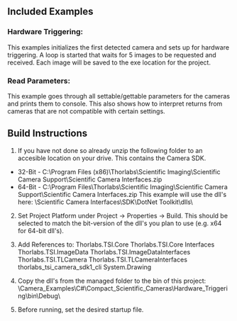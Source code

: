 ## Included Examples

### Hardware Triggering: 
This examples initializes the first detected camera and sets up for hardware triggering. A loop is started that waits for 5 images to be requested and received. Each image will be saved to the exe location for the project. 

### Read Parameters: 
This example goes through all settable/gettable parameters for the cameras and prints them to console. This also shows how to interpret returns from cameras that are not compatible with certain settings. 

## Build Instructions

1. If you have not done so already unzip the following folder to an accesible location on your drive. This contains the Camera SDK. 

* 32-Bit - C:\Program Files (x86)\Thorlabs\Scientific Imaging\Scientific Camera Support\Scientific Camera Interfaces.zip
* 64-Bit - C:\Program Files\Thorlabs\Scientific Imaging\Scientific Camera Support\Scientific Camera Interfaces.zip
This example will use the dll's here: \Scientific Camera Interfaces\SDK\DotNet Toolkit\dlls\

2. Set Project Platform under Project -> Properties -> Build. This should be selected to match the bit-version of the dll's you plan to use (e.g. x64 for 64-bit dll's). 

3. Add References to:
Thorlabs.TSI.Core
Thorlabs.TSI.Core Interfaces
Thorlabs.TSI.ImageData
Thorlabs.TSI.ImageDataInterfaces
Thorlabs.TSI.TLCamera
Thorlabs.TSI.TLCameraInterfaces
thorlabs_tsi_camera_sdk1_cli
System.Drawing

4. Copy the dll's from the managed folder to the bin of this project: 
\Camera_Examples\C#\Compact_Scientific_Cameras\Hardware_Triggering\bin\Debug\

5. Before running, set the desired startup file. 


